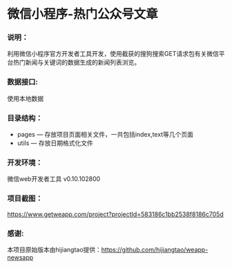 # 微信小程序-热门公众号文章

### 说明：

利用微信小程序官方开发者工具开发，使用截获的搜狗搜索GET请求包有关微信平台热门新闻与关键词的数据生成的新闻列表浏览。

### 数据接口:

使用本地数据

### 目录结构：

- pages — 存放项目页面相关文件，一共包括index,text等几个页面
- utils — 存放日期格式化文件

### 开发环境：

微信web开发者工具 v0.10.102800

### 项目截图：

https://www.getweapp.com/project?projectId=583186c1bb2538f8186c705d

### 感谢:

本项目原始版本由hijiangtao提供：https://github.com/hijiangtao/weapp-newsapp
